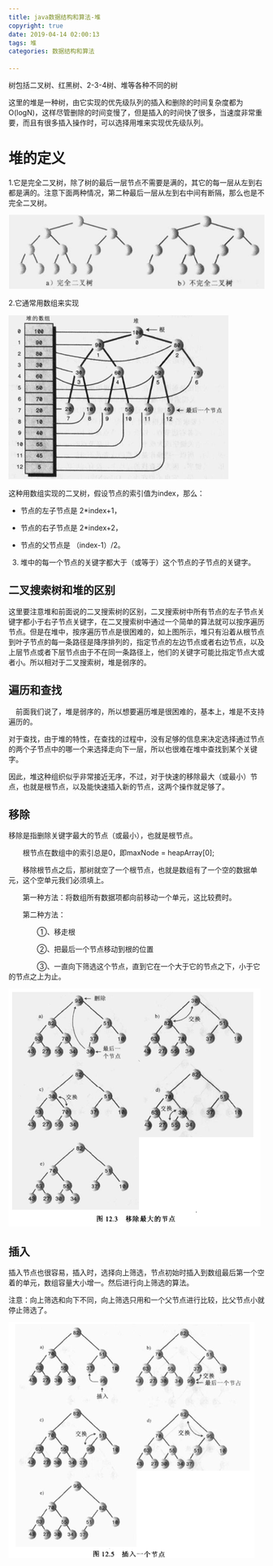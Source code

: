 ```yaml
---
title: java数据结构和算法-堆
copyright: true
date: 2019-04-14 02:00:13
tags: 堆
categories: 数据结构和算法

---
```


树包括二叉树、红黑树、2-3-4树、堆等各种不同的树

这里的堆是一种树，由它实现的优先级队列的插入和删除的时间复杂度都为O(logN)，这样尽管删除的时间变慢了，但是插入的时间快了很多，当速度非常重要，而且有很多插入操作时，可以选择用堆来实现优先级队列。

# 堆的定义

1.它是完全二叉树，除了树的最后一层节点不需要是满的，其它的每一层从左到右都是满的。注意下面两种情况，第二种最后一层从左到右中间有断隔，那么也是不完全二叉树。

![完全二叉树和非完全二叉树](/images/datastructure/完全二叉树和非完全二叉树.png)

2.它通常用数组来实现

![数组来实现二叉树](/images/datastructure/数组来实现二叉树.png)

这种用数组实现的二叉树，假设节点的索引值为index，那么：

- 节点的左子节点是 2*index+1，

- 节点的右子节点是 2*index+2，

- 节点的父节点是 （index-1）/2。

3. 堆中的每一个节点的关键字都大于（或等于）这个节点的子节点的关键字。


## 二叉搜索树和堆的区别

这里要注意堆和前面说的二叉搜索树的区别，二叉搜索树中所有节点的左子节点关键字都小于右子节点关键字，在二叉搜索树中通过一个简单的算法就可以按序遍历节点。但是在堆中，按序遍历节点是很困难的，如上图所示，堆只有沿着从根节点到叶子节点的每一条路径是降序排列的，指定节点的左边节点或者右边节点，以及上层节点或者下层节点由于不在同一条路径上，他们的关键字可能比指定节点大或者小。所以相对于二叉搜索树，堆是弱序的。


## 遍历和查找

　前面我们说了，堆是弱序的，所以想要遍历堆是很困难的，基本上，堆是不支持遍历的。

对于查找，由于堆的特性，在查找的过程中，没有足够的信息来决定选择通过节点的两个子节点中的哪一个来选择走向下一层，所以也很难在堆中查找到某个关键字。

因此，堆这种组织似乎非常接近无序，不过，对于快速的移除最大（或最小）节点，也就是根节点，以及能快速插入新的节点，这两个操作就足够了。

## 移除

移除是指删除关键字最大的节点（或最小），也就是根节点。

　　根节点在数组中的索引总是0，即maxNode = heapArray[0];

　　移除根节点之后，那树就空了一个根节点，也就是数组有了一个空的数据单元，这个空单元我们必须填上。

　　第一种方法：将数组所有数据项都向前移动一个单元，这比较费时。

　　第二种方法：

　　　　①、移走根

　　　　②、把最后一个节点移动到根的位置

　　　　③、一直向下筛选这个节点，直到它在一个大于它的节点之下，小于它的节点之上为止。


![堆移除最大的节点](/images/datastructure/堆移除最大的节点.png)

## 插入

插入节点也很容易，插入时，选择向上筛选，节点初始时插入到数组最后第一个空着的单元，数组容量大小增一。然后进行向上筛选的算法。

注意：向上筛选和向下不同，向上筛选只用和一个父节点进行比较，比父节点小就停止筛选了。

![堆插入和向上筛选](/images/datastructure/堆插入和向上筛选.png)














